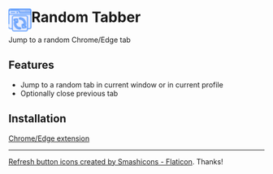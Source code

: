 # <img src="public/icons/icon-32.png" width="45" align="left"> Random Tabber

Jump to a random Chrome/Edge tab

## Features

- Jump to a random tab in current window or in current profile
- Optionally close previous tab

## Installation

[Chrome/Edge extension](https://chrome.google.com/webstore/detail/random-tabber/amopeaoilciklhbcjmbdgajcgpgkokgi)

---

<a href="https://www.flaticon.com/free-icons/refresh-button" title="refresh button icons">Refresh button icons created by Smashicons - Flaticon</a>. Thanks!
